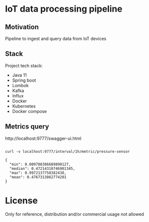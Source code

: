 # IoT data processing pipeline

## Motivation

Pipeline to ingest and query data from IoT devices

## Stack

Project tech stack:
  * Java 11 
  * Spring boot
  * Lombok
  * Kafka
  * Influx
  * Docker
  * Kubernetes
  * Docker compose

## Metrics query

http://localhost:9777/swagger-ui.html

```

curl -v localhost:9777/interval/1h/metric/pressure-sensor

{
  "min": 0.009788386689890127,
  "median": 0.47214310746901345,
  "max": 0.9972137758382438,
  "mean": 0.4767313862774201
}

```

# License

Only for reference, distribution and/or commercial usage not allowed